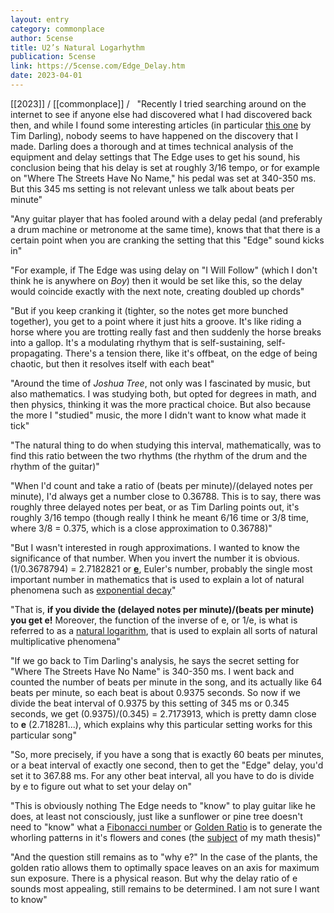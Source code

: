 ```yaml
---
layout: entry
category: commonplace
author: 5cense
title: U2’s Natural Logarhythm
publication: 5cense
link: https://5cense.com/Edge_Delay.htm
date: 2023-04-01
---
```


[[2023]] / [[commonplace]] / 
 
"Recently I tried searching around on the internet to see if anyone else had discovered what I had discovered back then, and while I found some interesting articles (in particular [this one](http://www.amnesta.net/edge_delay/) by Tim Darling), nobody seems to have happened on the discovery that I made. Darling does a thorough and at times technical analysis of the equipment and delay settings that The Edge uses to get his sound, his conclusion being that his delay is set at roughly 3/16 tempo, or for example on "Where The Streets Have No Name," his pedal was set at 340-350 ms. But this 345 ms setting is not relevant unless we talk about beats per minute"

"Any guitar player that has fooled around with a delay pedal (and preferably a drum machine or metronome at the same time), knows that that there is a certain point when you are cranking the setting that this "Edge" sound kicks in"

"For example, if The Edge was using delay on "I Will Follow" (which I don't think he is anywhere on *Boy*) then it would be set like this, so the delay would coincide exactly with the next note, creating doubled up chords"

"But if you keep cranking it (tighter, so the notes get more bunched together), you get to a point where it just hits a groove. It's like riding a horse where you are trotting really fast and then suddenly the horse breaks into a gallop. It's a modulating rhythym that is self-sustaining, self-propagating. There's a tension there, like it's offbeat, on the edge of being chaotic, but then it resolves itself with each beat"

"Around the time of *Joshua Tree*, not only was I fascinated by music, but also mathematics. I was studying both, but opted for degrees in math, and then physics, thinking it was the more practical choice. But also because the more I "studied" music, the more I didn't want to know what made it tick"

"The natural thing to do when studying this interval, mathematically, was to find this ratio between the two rhythms (the rhythm of the drum and the rhythm of the guitar)"

"When I'd count and take a ratio of (beats per minute)/(delayed notes per minute), I'd always get a number close to 0.36788. This is to say, there was roughly three delayed notes per beat, or as Tim Darling points out, it's roughly 3/16 tempo (though really I think he meant 6/16 time or 3/8 time, where 3/8 = 0.375, which is a close approximation to 0.36788)"

"But I wasn't interested in rough approximations. I wanted to know the significance of that number. When you invert the number it is obvious. (1/0.3678794) = 2.7182821 or [**e**](http://en.wikipedia.org/wiki/E_(mathematical_constant)), Euler's number, probably the single most important number in mathematics that is used to explain a lot of natural phenomena such as [exponential decay](http://en.wikipedia.org/wiki/Exponential_decay)"

"That is, **if you divide the (delayed notes per minute)/(beats per minute) you get e!** Moreover, the function of the inverse of e, or 1/e, is what is referred to as a [natural logarithm](http://en.wikipedia.org/wiki/Natural_logarithm), that is used to explain all sorts of natural multiplicative phenomena"

"If we go back to Tim Darling's analysis, he says the secret setting for "Where The Streets Have No Name" is 340-350 ms. I went back and counted the number of beats per minute in the song, and its actually like 64 beats per minute, so each beat is about 0.9375 seconds. So now if we divide the beat interval of 0.9375 by this setting of 345 ms or 0.345 seconds, we get (0.9375)/(0.345) = 2.7173913, which is pretty damn close to **e** (2.718281...), which explains why this particular setting works for this particular song"

"So, more precisely, if you have a song that is exactly 60 beats per minutes, or a beat interval of exactly one second, then to get the "Edge" delay, you'd set it to 367.88 ms. For any other beat interval, all you have to do is divide by e to figure out what to set your delay on"

"This is obviously nothing The Edge needs to "know" to play guitar like he does, at least not consciously, just like a sunflower or pine tree doesn't need to "know" what a [Fibonacci number](http://en.wikipedia.org/wiki/Fibonacci_number) or [Golden Ratio](http://en.wikipedia.org/wiki/Golden_ratio) is to generate the whorling patterns in it's flowers and cones (the [subject](http://en.wikipedia.org/wiki/Phyllotaxis) of my math thesis)"

"And the question still remains as to "why e?" In the case of the plants, the golden ratio allows them to optimally space leaves on an axis for maximum sun exposure. There is a physical reason. But why the delay ratio of e sounds most appealing, still remains to be determined. I am not sure I want to know"
